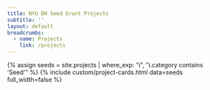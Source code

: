 ```yaml
---
title: NYU DH Seed Grant Projects
subtitle: ''
layout: default
breadcrumbs:
  - name: Projects
    link: /projects
---
```

{% assign seeds = site.projects | where_exp: "i", "i.category contains 'Seed'" %}
{% include custom/project-cards.html data=seeds full_width=false %}
